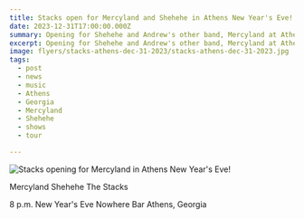 ```yaml
---
title: Stacks open for Mercyland and Shehehe in Athens New Year's Eve!
date: 2023-12-31T17:00:00.000Z
summary: Opening for Shehehe and Andrew's other band, Mercyland at Athens' Nowhere Bar.
excerpt: Opening for Shehehe and Andrew's other band, Mercyland at Athens' Nowhere Bar.
image: flyers/stacks-athens-dec-31-2023/stacks-athens-dec-31-2023.jpg
tags:
  - post 
  - news
  - music
  - Athens
  - Georgia
  - Mercyland
  - Shehehe
  - shows
  - tour

---
```


![Stacks opening for Mercyland in Athens New Year's Eve!](/static/images/flyers/stacks-athens-dec-31-2023/stacks-athens-dec-31-2023.jpg "Stacks opening for Mercyland in Athens New Year's Eve!")

Mercyland
Shehehe
The Stacks

8 p.m.
New Year's Eve
Nowhere Bar
Athens, Georgia